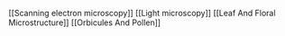 [[Scanning electron microscopy]]
[[Light microscopy]]
[[Leaf And Floral Microstructure]]
[[Orbicules And Pollen]]
